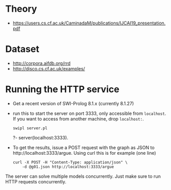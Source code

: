 # Theory

   - https://users.cs.cf.ac.uk/CaminadaM/publications/IJCAI19_presentation.pdf

# Dataset

  - http://corpora.aifdb.org/rrd
  - http://disco.cs.cf.ac.uk/examples/

# Running the HTTP service

  - Get a recent version of SWI-Prolog 8.1.x (currently 8.1.27)
  - run this to start the server on port 3333, only accessible from
    `localhost`.  If you want to access from another machine, drop
    `localhost:`.

        swipl server.pl
	?- server(localhost:3333).
  <!-- markdown-link-check-disable -->
  - To get the results, issue a POST request with the graph as JSON
    to http://localhost:3333/argue.  Using curl this is for example
    (one line)

        curl -X POST -H "Content-Type: application/json" \
            -d @g01.json http://localhost:3333/argue
<!-- markdown-link-check-enable -->
The server can solve multiple models concurrently. Just make sure to run
HTTP requests concurrently.
